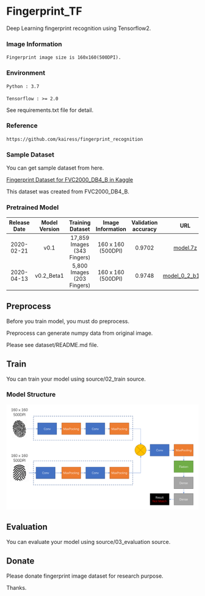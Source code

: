 # Fingerprint_TF
Deep Learning fingerprint recognition using Tensorflow2.

### Image Information
    Fingerprint image size is 160x160(500DPI).

### Environment
    Python : 3.7

    Tensorflow : >= 2.0

See requirements.txt file for detail.

### Reference
    https://github.com/kairess/fingerprint_recognition

### Sample Dataset
You can get sample dataset from here.

[Fingerprint Dataset for FVC2000_DB4_B in Kaggle](https://www.kaggle.com/peace1019/fingerprint-dataset-for-fvc2000-db4-b)

This dataset was created from FVC2000_DB4_B.


### Pretrained Model
| Release Date | Model Version | Training Dataset | Image Information | Validation accuracy | URL |
| :----: | :----: | :----: | :----: | :----: | :----: |
| 2020-02-21 | v0.1 | 17,859 Images (343 Fingers) | 160 x 160 (500DPI) | 0.9702 | [model.7z](https://github.com/JinZhuXing/Fingerprint_TF/releases/download/0.1/model.7z)
| 2020-04-13 | v0.2_Beta1 | 5,800 Images (203 Fingers) | 160 x 160 (500DPI) | 0.9748 | [model_0_2_b1.7z](https://github.com/JinZhuXing/Fingerprint_TF/releases/download/0.2(beta1)/model.7z)


## Preprocess

Before you train model, you must do preprocess.

Preprocess can generate numpy data from original image.

Please see dataset/README.md file.


## Train

You can train your model using source/02_train source.

### Model Structure

![Alt text](resource/Model_Structure.png "optional title")


## Evaluation

You can evaluate your model using source/03_evaluation source. 


## Donate
Please donate fingerprint image dataset for research purpose.

Thanks.
